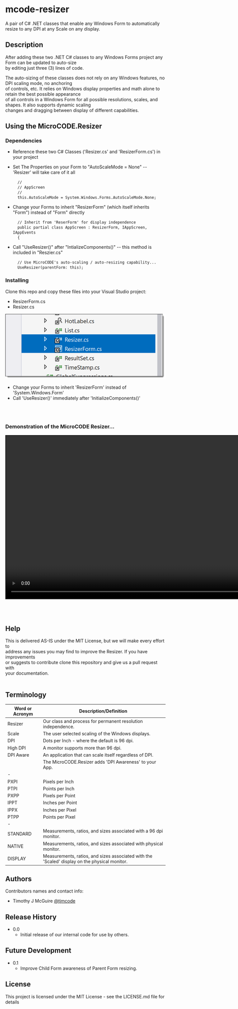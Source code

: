 # mcode-resizer
A pair of C# .NET classes that enable any Windows Form to automatically resize to any DPI at any Scale on any display.


## Description

After adding these two .NET C# classes to any Windows Forms project any Form can be updated to auto-size<br>
by editing just three (3) lines of code.

The auto-sizing of these classes does not rely on any Windows features, no DPI scaling mode, no anchoring<br>
of controls, etc. It relies on Windows display properties and math alone to retain the best possible appearance<br>
of all controls in a Windows Form for all possible resolutions, scales, and shapes. It also supports dynamic scaling<br>
changes and dragging between display of different capabilities.


## Using the MicroCODE.Resizer


### Dependencies

* Reference these two C# Classes ('Resizer.cs' and 'ResizerForm.cs') in your project

* Set The Properties on your Form to "AutoScaleMode = None" -- 'Resizer' will take care of it all

        //
        // AppScreen
        //
        this.AutoScaleMode = System.Windows.Forms.AutoScaleMode.None;


* Change your Forms to inherit "ResizerForm" (which itself inherits "Form") instead of "Form" directly

        // Inherit from 'ReserForm' for display independence
        public partial class AppScreen : ResizerForm, IAppScreen, IAppEvents
        {

* Call "UseResizer()" after "IntializeComponents()" -- this method is included in "Reszier.cs"


        // Use MicroCODE's auto-scaling / auto-resizing capability...
        UseResizer(parentForm: this);


### Installing

Clone this repo and copy these files into your Visual Studio project:
- ResizerForm.cs
- Resizer.cs

<p align="left"><img src=".\images\resizer-files.png" width="512" title="MicroCODE Resizer Files..."></p>

* Change your Forms to inherit 'ResizerForm' instead of 'System.Windows.Form'
* Call 'UseResizer()' immediately after 'InitializeComponents()'
<br>
<br>

### Demonstration of the MicroCODE Resizer...

<video id="demo-video" style="border-style:solid; border-width:2px" src="https://user-images.githubusercontent.com/8990676/158492176-6917b8ce-2b35-4b26-9e87-8886f31f3998.mp4" width="1024" allowfullscreen="allowfullscreen" webkitallowfullscreen="webkitallowfullscreen" mozallowfullscreen="mozallowfullscreen" allow="autoplay *" loop autoplay autobuffer controls muted>
Your browser does not support the HTML5 player.
</video>
</p>
<br>
<br>

## Help

This is delivered AS-IS under the MIT License, but we will make every effort to<br>
address any issues you may find to improve the Resizer. If you have improvements<br>
or suggests to contribute clone this repository and give us a pull request with<br>
your documentation.<br>
<br>


## Terminology

| Word or Acronym	| Description/Definition                                |
|-------------------|-------------------------------------------------------|
|  Resizer	        | Our class and process for permanent resolution independence.
|  Scale            | The user selected scaling of the Windows displays.
|  DPI              | Dots per Inch - where the default is 96 dpi.
|  High DPI         | A monitor supports more than 96 dpi.
|  DPI Aware        | An application that can scale itself regardless of DPI.
|                   | The MicroCODE.Resizer adds 'DPI Awareness' to your App.
|  -
|  PXPI             | Pixels per Inch
|  PTPI             | Points per Inch
|  PXPP             | Pixels per Point
|  IPPT             | Inches per Point
|  IPPX             | Inches per Pixel
|  PTPP             | Points per Pixel
|  -
|  STANDARD         | Measurements, ratios, and sizes associated with a 96 dpi monitor.
|  NATIVE           | Measurements, ratios, and sizes associated with physical monitor.
|  DISPLAY          | Measurements, ratios, and sizes associated with the 'Scaled' display on the physical monitor.


## Authors

Contributors names and contact info:

* Timothy J McGuire [@tjmcode](https://tjmcode.github.io/)



## Release History

* 0.0
    * Initial release of our internal code for use by others.

## Future Development

* 0.1
    * Improve Child Form awareness of Parent Form resizing.


## License

This project is licensed under the MIT License - see the LICENSE.md file for details
